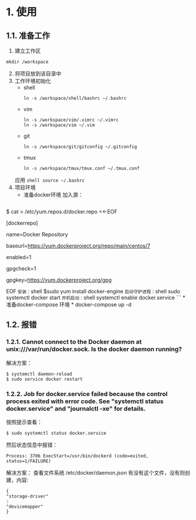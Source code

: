 # 1. 使用

## 1.1. 准备工作
1. 建立工作区
```shell
mkdir /workspace
```
2. 将项目放到该目录中
3. 工作环境初始化
	* shell
		```shell
		ln -s /workspace/shell/bashrc ~/.bashrc
		```
	* vim
		```shell
		ln -s /workspace/vim/.vimrc ~/.vimrc
		ln -s /workspace/vim ~/.vim
		```
	* git
		```shell
		ln -s /workspace/git/gitconfig ~/.gitconfig
		```
	* tmux
		```shell
		ln -s /workspace/tmux/tmux.conf ~/.tmux.conf
		```
	应用
		```shell
		source ~/.bashrc
		```
4. 项目环境
	* 准备docker环境
	加入源：
	```shell
$ cat > /etc/yum.repos.d/docker.repo <<-EOF

[dockerrepo]

name=Docker Repository

baseurl=https://yum.dockerproject.org/repo/main/centos/7

enabled=1

gpgcheck=1

gpgkey=https://yum.dockerproject.org/gpg

EOF
	```
	安装：
	```shell
$sudo yum install docker-engine
	```
	启动守护进程：
	```shell
sudo systemctl docker start
	```
	开机启动：
	```shell
systemctl enable docker.service
	```
	* 准备docker-compose 环境
	* docker-compose up -d


## 1.2. 报错
### 1.2.1. Cannot connect to the Docker daemon at unix:///var/run/docker.sock. Is the docker daemon running?
解决方案：
```shell
$ systemctl daemon-reload
$ sudo service docker restart
```
### 1.2.2. Job for docker.service failed because the control process exited with error code. See "systemctl status docker.service" and "journalctl -xe" for details.
按照提示查看：
```shell
$ sudo systemctl status docker.service
```
然后状态信息中报错：
```shell
Process: 3706 ExecStart=/usr/bin/dockerd (code=exited, status=1/FAILURE)
```
解决方案：
查看文件系统 /etc/docker/daemon.json 有没有这个文件，没有则创建，内容:
```shell
{
"storage-driver"
:
"devicemapper"
}
```